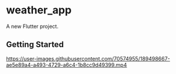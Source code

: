 # weather_app

A new Flutter project.

## Getting Started

https://user-images.githubusercontent.com/70574955/189498667-ae5e89a4-a493-4729-a6c4-1b8cc9d49399.mp4
